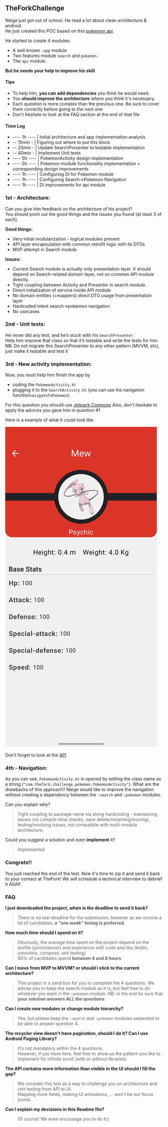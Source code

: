 ## TheForkChallenge

Neige just got out of school. He read a lot about clean architecture & android.  
He just created this POC based on this [pokemon api](https://pokeapi.co).

He started to create 4 modules:

- A well known `:app` module
- Two features module `search` and `pokemon`.
- The `api` module.

**But he needs your help to improve his skill**

#### Tips
- To help him, **you can add dependencies** you think he would need.
- You **should improve the architecture** where you think it's necessary.
- Each question is more complex than the previous one. Be sure to cover them correctly before going to the next one
- Don't hesitate to look at the FAQ section at the end of that file

#### Time Log
- ---- 1h ---- | Initial architecture and app implementation analysis
- -- 15min - | Figuring out where to put this block
- -- 20min - | Update SearchPresenter to testable implementation
- -- 40min - | Implement Unit tests
- ---- 5h ---- | PokemonActivity design implementation
- ---- 5h ---- | Pokemon module functionality implementation + corresponding design improvements
- ---- 1h ---- | Configuring DI for Pokemon module
- ---- 1h ---- | Configuring Search->Pokemon Navigation
- ---- 1h ---- | DI improvements for api module

### 1st - Architecture:

Can you give him feedback on the architecture of his project?  
You should point out the good things and the issues you found (at least 3 of each).

**Good things:**
- Very initial modularization - logical modules present
- API layer encapsulation with common retrofit logic with its DTOs
- MVP attempt in Search module

**Issues:**
- Current Search module is actually only presentation layer. It should depend on Search-related domain layer, not on common API module directly.
- Tight coupling between Activity and Presenter in search module.
- Direct initialization of service inside API module 
- No domain entities (+mappers) direct DTO usage from presentation layer 
- Hardcoded intent search->pokemon navigation
- No usecases

### 2nd - Unit tests:

He never did any test, and he’s stuck with his `SearchPresenter`.  
Help him improve that class so that it’s testable and write the tests for him.
NB: Do not migrate this SearchPresenter to any other pattern (MVVM, etc), just make it testable and test it 

### 3rd - New activity implementation:

Now, you must help him finish the app by 
- coding the `PokemonActivity.kt`
- plugging it to the `SearchActivity.kt` (you can use his navigation function`navigateToPokemon`).  

For this question you should use [Jetpack Compose](https://developer.android.com/jetpack/compose)
Also, don't hesitate to apply the advices you gave him in question #1

Here is a example of what it could look like

![Screenshot](pokemon_screen.png)

Don't forget to look at the [API](https://pokeapi.co/docs/v2)


### 4th - Navigation:

As you can see, `PokemonActivity.kt` is opened by setting the class name as a string (`"com.thefork.challenge.pokemon.PokemonActivity"`). 
What are the drawbacks of this approach? Neige would like to improve the navigation without creating a dependency between the `:search` and `:pokemon` modules.

Can you explain why?
> Tight coupling to package name via string hardcoding - maintaining issues (no compile-time checks, save delete/renaming/moving), testing/mocking issues, not compatible with multi-module architecture.

Could you suggest a solution and even **implement** it?
> Implemented

### Congrats!!

You just reached the end of the test.
Now it's time to zip it and send it back to your contact at TheFork!
We will schedule a technical interview to debrief it ASAP.

### FAQ

**I just downloaded the project, when is the deadline to send it back?**
> There is no real deadline for the submission, however as we receive a lot of candidates, **a "one week" timing is preferred**.

**How much time should I spend on it?**  
> Obviously, the average time spent on the project depend on the profile (junior/senior) and experience with code and libs (kotlin, coroutine, compose, unit testing)  
90% of candidates spend **between 4 and 8 hours**.

**Can I move from MVP to MVVM? or should I stick to the current architecture?**  
> This project is a sand box for you to complete the 4 questions.
We advise you to keep the search module as it is, but feel free to do whatever you want in the `:pokemon` module.
NB: in the end be sure that **your solution answers ALL the questions**.

**Can I create new modules or change module hierarchy?**  
> Yes, but please keep the `:search` and `:pokemon` modules separated to be able to answer question 4.

**The recycler view doesn't have pagination, should I do it? Can I use Android Paging Library?**  
> It's not mandatory within the 4 questions.  
However, if you have time, feel free to show us the pattern you like to implement for infinite scroll (with or without libraries)

**The API contains more information than visible in the UI should I fill the gap?**  
> We consider this test as a way to challenge you on architecture and unit testing from API to UI.  
Mapping more fields, making UI animations, ... won't be our focus points.

**Can I explain my decisions in this Readme file?**
> Of course! We even encourage you to do it:)